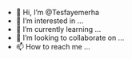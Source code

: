 - 👋 Hi, I’m @Tesfayemerha
- 👀 I’m interested in ...
- 🌱 I’m currently learning ...
- 💞️ I’m looking to collaborate on ...
- 📫 How to reach me ...

<!---
Tesfayemerha/Tesfayemerha is a ✨ special ✨ repository because its `README.md` (this file) appears on your GitHub profile.
You can click the Preview link to take a look at your changes.
--->
